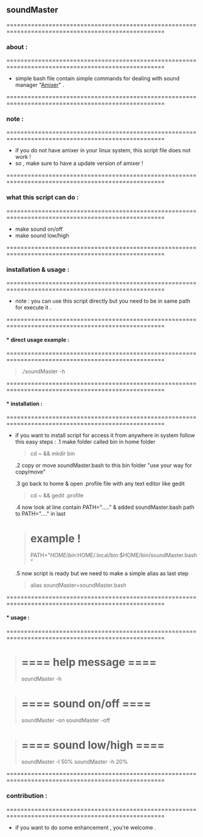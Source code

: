 ## soundMaster

===================================================================================================
### about :
===================================================================================================
* simple bash file contain simple commands for dealing with sound manager "[Amixer](https://www.geeksforgeeks.org/amixer-command-in-linux-with-examples/)" .

===================================================================================================
### note :
===================================================================================================
* if you do not have amixer in your linux system, this script file does not work !
* so , make sure to have a update version of amixer !

===================================================================================================
### what this script can do :
===================================================================================================
* make sound on/off
* make sound low/high 

===================================================================================================
### installation & usage :
===================================================================================================
* note : you can use this script directly but you need to be in same path for execute it .

===================================================================================================
#### * direct usage example :
===================================================================================================
  > ./soundMaster -h
  
===================================================================================================
#### * installation :
===================================================================================================
* if you want to install script for access it from anywhere in system follow this easy steps :
  .1 make folder called bin in home folder 
  > cd ~ && mkdir bin
  
  .2 copy or move soundMaster.bash to this bin folder "use your way for copy/move"
  
  .3 go back to home & open .profile file with any text editor like gedit
  > cd ~ && gedit .profile
  
  .4 now look at line contain PATH="....." & added soundMaster.bash path to PATH="...." in last 
  > # example !
  > PATH="$HOME/bin:$HOME/.local/bin:$HOME/bin/soundMaster.bash"
  
  .5 now script is ready but we need to make a simple alias as last step
  > alias soundMaster=soundMaster.bash
  
===================================================================================================
#### * usage :
===================================================================================================
  > # ==== help message ====
  > soundMaster -h 
  
  > # ==== sound on/off ====
  > soundMaster -on
  > soundMaster -off
  
  > # ==== sound low/high ====
  > soundMaster -l 50%
  > soundMaster -h 20%
  
===================================================================================================
### contribution :
===================================================================================================
* if you want to do some enhancement , you're welcome .
  
